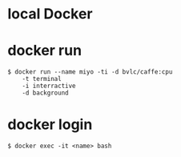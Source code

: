 local Docker   
====   
# docker run
    $ docker run --name miyo -ti -d bvlc/caffe:cpu
        -t terminal
        -i interractive
        -d background
# docker login
    $ docker exec -it <name> bash
